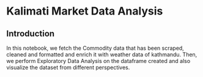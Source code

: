 # Kalimati Market Data Analysis
## Introduction
In this notebook, we fetch the Commodity data that has been scraped, cleaned and formatted and enrich it with weather data of kathmandu. Then, we perform Exploratory Data Analysis on the dataframe created and also visualize the dataset from different perspectives.
